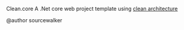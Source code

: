 Clean.core
A .Net core web project template using [clean architecture](https://blog.cleancoder.com/uncle-bob/2012/08/13/the-clean-architecture.html)

@author sourcewalker
